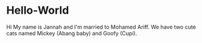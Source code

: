 # Hello-World

Hi
My name is Jannah and I'm married to Mohamed Ariff.
We have two cute cats named Mickey (Abang baby) and Goofy (Cupi).
